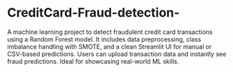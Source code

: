 # CreditCard-Fraud-detection-
A machine learning project to detect fraudulent credit card transactions using a Random Forest model. It includes data preprocessing, class imbalance handling with SMOTE, and a clean Streamlit UI for manual or CSV-based predictions. Users can upload transaction data and instantly see fraud predictions. Ideal for showcasing real-world ML skills.
